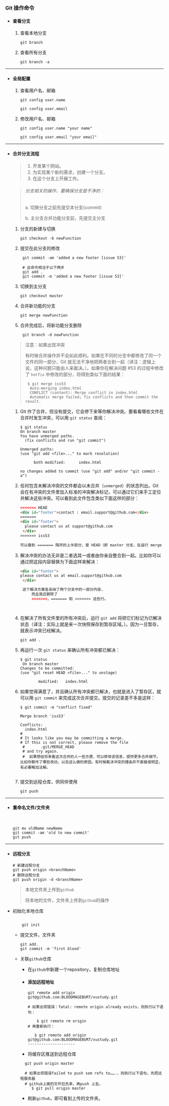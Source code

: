 ### Git 操作命令

- #### 查看分支

  1. 查看本地分支

     `git branch`

  2. 查看所有分支

     `git branch -a`

------



- #### 全局配置

  1. 查看用户名、邮箱

     `git config user.name`

     `git config user.email`

  2. 修改用户名、邮箱

     `git config user.name "your name"`

     `git config user.email "your email"`

------



- #### 合并分支流程

  > 1. 开发某个网站。
  > 2. 为实现某个新的需求，创建一个分支。
  > 3. 在这个分支上开展工作。
  
  > ###### 分支相关的操作，要确保分支是干净的：
  >
  > a. 切换分支之前先提交本分支(commit)
  >
  > b. 主分支合并功能分支前，先提交主分支
  1. 分支的新建与切换

     ```shell
     git checkout -b newFunction
     ```
  
  2. 提交在此分支的修改
  
     ```shell
      git commit -am 'added a new footer [issue 53]'
        
      # 此命令相当于以下两步
      git add .
      git commit -m 'added a new footer [issue 53]'
     ```

  3. 切换到主分支

     ```shell
     git checkout master
     ```

  4. 合并新功能的分支

     ```shell
     git merge newFunction
     ```

  5. 合并完成后，将新功能分支删除

     ```shell
      git branch -d newFunction
     ```

  > 注意：如果出现冲突
  >
  > 有时候合并操作并不会如此顺利。如果在不同的分支中都修改了同一个文件的同一部分，Git 就无法干净地把两者合到一起（译注：逻辑上说，这种问题只能由人来裁决。）。如果你在解决问题 #53 的过程中修改了 `hotfix` 中修改的部分，将得到类似下面的结果：
  >
  > ```shell
  >  $ git merge iss53
  >   Auto-merging index.html
  >   CONFLICT (content): Merge conflict in index.html
  >   Automatic merge failed; fix conflicts and then commit the result.
  > ```
  >
  > 

  1. Git 作了合并，但没有提交，它会停下来等你解决冲突。要看看哪些文件在合并时发生冲突，可以用 `git status` 查阅：
  
     ```shell
     $ git status
     On branch master
     You have unmerged paths.
       (fix conflicts and run "git commit")
     
     Unmerged paths:
     (use "git add <file>..." to mark resolution)
     
           both modified:      index.html
     
     no changes added to commit (use "git add" and/or "git commit -a")
     ```
  
  2. 任何包含未解决冲突的文件都会以未合并（`unmerged`）的状态列出。Git 会在有冲突的文件里加入标准的冲突解决标记，可以通过它们来手工定位并解决这些冲突。可以看到此文件包含类似下面这样的部分：
  
     ```html
     <<<<<<< HEAD
     <div id="footer">contact : email.support@github.com</div>
     =======
     <div id="footer">
       please contact us at support@github.com
      </div>
     >>>>>>> iss53
      
     可以看到 ======= 隔开的上半部分，是 HEAD（即 master 分支，在运行 merge 命令时所切换到的分支）中的内容，下半部分是在 iss53 分支中的内容。
     
     ```
  
  3. 解决冲突的办法无非是二者选其一或者由你亲自整合到一起。比如你可以通过把这段内容替换为下面这样来解决：
  
     ```html
     <div id="footer">
     please contact us at email.support@github.com
      </div>
     
      这个解决方案各采纳了两个分支中的一部分内容，
          而且我还删除了
          <<<<<<<，======= 和 >>>>>>> 这些行。
     ```
     ```
   
     ```

  4. 在解决了所有文件里的所有冲突后，运行 `git add` 将把它们标记为已解决状态（译注：实际上就是来一次快照保存到暂存区域。）。因为一旦暂存，就表示冲突已经解决。
  
     ```shell
     git add .
     ```
  
  5. 再运行一次 `git status` 来确认所有冲突都已解决：
  
     ```shell
     $ git status
      On branch master
     Changes to be committed:
     (use "git reset HEAD <file>..." to unstage)
     
             modified:   index.html
     ```
  
  6. 如果觉得满意了，并且确认所有冲突都已解决，也就是进入了暂存区，就可以用 `git commit` 来完成这次合并提交。提交的记录差不多是这样：
  
     ```shell
     $ git commit -m "conflict fixed"
     
     Merge branch 'iss53'
     
     Conflicts:
       index.html
     #
     # It looks like you may be committing a merge.
     # If this is not correct, please remove the file
      #       .git/MERGE_HEAD
      # and try again.
      #  如果想给将来看这次合并的人一些方便，可以修改该信息，提供更多合并细节。比如你都作了哪些改动，以及这么做的原因。有时候裁决冲突的理由并不直接或明显，有必要略加注解。
   
     ```
  
  7. 提交到远程仓库，供同伴使用
  
     ```shell
     git push
     ```

------



- #### 重命名文件/文件夹

  ​	

  ```shell
  git mv oldName newName
  git commit -am 'old to new commit'
  git push
  ```

------



- #### 远程分支

  ```shell
  # 新建远程分支
  git push origin <branchName>
  # 删除远程分支
  git push origin -d <branchName>
  ```
  
  > 
  >
  > 
  >
  > 
  >
  > 本地文件夹上传到`github`
  >
  > 将本地的文件，文件夹上传到`github`的操作
  
- 初始化本地仓库

  ```shell
  
      git init
  ```

  

  - 提交文件，文件夹
  
    ```shell
    git add.
    git commit -m 'first blood'
    ```
  
  - 关联`github`仓库
  
    - 在`github`中新建一个repository，复制仓库地址
    
    - #### **添加远程地址**
    
      ```shell
      git remote add origin git@github.com:BLOODMAGEBURT/xustudy.git
      
      # 如果出现错误：fatal: remote origin already exists，则执行以下语句：
      
          $ git remote rm origin
      # 再重新执行：
      
         $ git remote add origin git@github.com:BLOODMAGEBURT/xustudy.git
      --------------------- 
      ```
      
    - 将缓存区推送到远程仓库
      
    ```shell
      git push origin master
    
      # 如果出现错误failed to push som refs to…….，则执行以下语句，先把远程服务器 
      # github上面的文件拉先来，再push 上去。
         $ git pull origin master
      ```
      
    - 刷新`github`，即可看到上传的文件夹。
